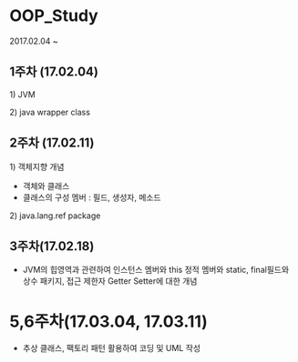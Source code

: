 # OOP\_Study

2017.02.04 ~

## 1주차 \(17.02.04\)

1\) JVM

2\) java wrapper class

## 2주차 \(17.02.11\)

1\) 객체지향 개념

* 객체와 클래스
* 클래스의 구성 멤버 : 필드, 생성자, 메소드

2\) java.lang.ref package

## 3주차\(17.02.18\)

* JVM의 힙영역과 관련하여 인스턴스 멤버와 this 정적 멤버와 static, final필드와 상수 패키지, 접근 제한자 Getter Setter에 대한 개념

# 5,6주차\(17.03.04, 17.03.11\)

 - 추상 클래스, 팩토리 패턴 활용하여 코딩 및 UML 작성



